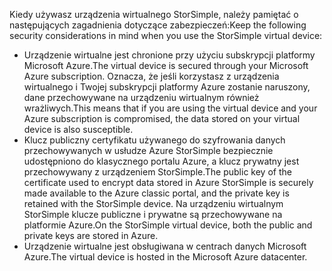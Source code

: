<!--v-sharos 10/13/2105 virtual device security-->

<span data-ttu-id="74b2a-101">Kiedy używasz urządzenia wirtualnego StorSimple, należy pamiętać o następujących zagadnienia dotyczące zabezpieczeń:</span><span class="sxs-lookup"><span data-stu-id="74b2a-101">Keep the following security considerations in mind when you use the StorSimple virtual device:</span></span>

* <span data-ttu-id="74b2a-102">Urządzenie wirtualne jest chronione przy użyciu subskrypcji platformy Microsoft Azure.</span><span class="sxs-lookup"><span data-stu-id="74b2a-102">The virtual device is secured through your Microsoft Azure subscription.</span></span> <span data-ttu-id="74b2a-103">Oznacza, że jeśli korzystasz z urządzenia wirtualnego i Twojej subskrypcji platformy Azure zostanie naruszony, dane przechowywane na urządzeniu wirtualnym również wrażliwych.</span><span class="sxs-lookup"><span data-stu-id="74b2a-103">This means that if you are using the virtual device and your Azure subscription is compromised, the data stored on your virtual device is also susceptible.</span></span>
* <span data-ttu-id="74b2a-104">Klucz publiczny certyfikatu używanego do szyfrowania danych przechowywanych w usłudze Azure StorSimple bezpiecznie udostępniono do klasycznego portalu Azure, a klucz prywatny jest przechowywany z urządzeniem StorSimple.</span><span class="sxs-lookup"><span data-stu-id="74b2a-104">The public key of the certificate used to encrypt data stored in Azure StorSimple is securely made available to the Azure classic portal, and the private key is retained with the StorSimple device.</span></span> <span data-ttu-id="74b2a-105">Na urządzeniu wirtualnym StorSimple klucze publiczne i prywatne są przechowywane na platformie Azure.</span><span class="sxs-lookup"><span data-stu-id="74b2a-105">On the StorSimple virtual device, both the public and private keys are stored in Azure.</span></span>
* <span data-ttu-id="74b2a-106">Urządzenie wirtualne jest obsługiwana w centrach danych Microsoft Azure.</span><span class="sxs-lookup"><span data-stu-id="74b2a-106">The virtual device is hosted in the Microsoft Azure datacenter.</span></span>


